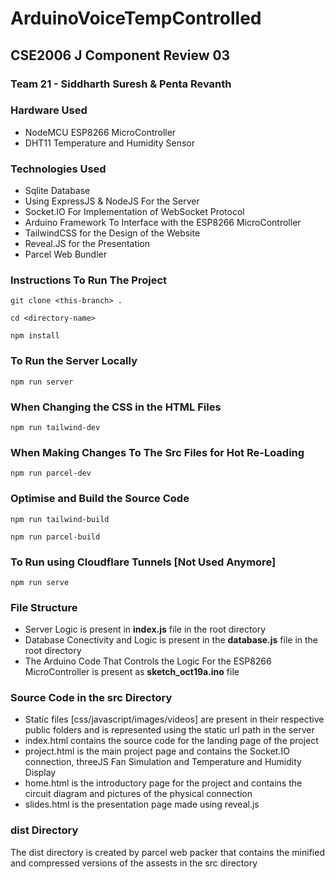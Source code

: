 # ArduinoVoiceTempControlled
## CSE2006 J Component Review 03
### Team 21 - Siddharth Suresh & Penta Revanth

### Hardware Used
* NodeMCU ESP8266 MicroController
* DHT11 Temperature and Humidity Sensor

### Technologies Used
* Sqlite Database
* Using ExpressJS & NodeJS For the Server
* Socket.IO For Implementation of WebSocket Protocol
* Arduino Framework To Interface with the ESP8266 MicroController
* TailwindCSS for the Design of the Website
* Reveal.JS for the Presentation
* Parcel Web Bundler

### Instructions To Run The Project

```
git clone <this-branch> .
```
```
cd <directory-name>
```
```
npm install
```

### To Run the Server Locally
```
npm run server
```

### When Changing the CSS in the HTML Files
```
npm run tailwind-dev
```
### When Making Changes To The Src Files for Hot Re-Loading
```
npm run parcel-dev
```

### Optimise and Build the Source Code
```
npm run tailwind-build
```
```
npm run parcel-build
```

### To Run using Cloudflare Tunnels [Not Used Anymore]
```
npm run serve
```

### File Structure
* Server Logic is present in **index.js** file in the root directory
* Database Conectivity and Logic is present in the **database.js** file in the root directory
* The Arduino Code That Controls the Logic For the ESP8266 MicroController is present as **sketch_oct19a.ino** file

### Source Code in the src Directory
* Static files [css/javascript/images/videos] are present in their respective public folders and is represented using the static url path in the server
* index.html contains the source code for the landing page of the project
* project.html is the main project page and contains the Socket.IO connection, threeJS Fan Simulation and Temperature and Humidity Display
* home.html is the introductory page for the project and contains the circuit diagram and pictures of the physical connection
* slides.html is the presentation page made using reveal.js 

### dist Directory 
The dist directory is created by parcel web packer that contains the minified and compressed versions of the assests in the src directory 
